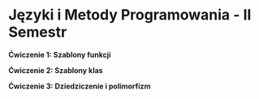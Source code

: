 Języki i Metody Programowania - II Semestr
===

<b>Ćwiczenie 1: Szablony funkcji

Ćwiczenie 2: Szablony klas

Ćwiczenie 3: Dziedziczenie i polimorfizm</b>

